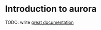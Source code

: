 # Introduction to aurora

TODO: write [great documentation](http://jacobian.org/writing/what-to-write/)
